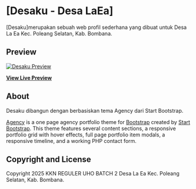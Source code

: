 # [Desaku - Desa LaEa]

[Desaku]merupakan sebuah web profil sederhana yang dibuat untuk Desa La Ea Kec. Poleang Selatan, Kab. Bombana.

## Preview

[![Desaku Preview](https://lh3.googleusercontent.com/VfQUu-Hu1U0BezrphuvdpZ93w5HsTvi3ptWBxxI-7teWMy4-K6e6CA06We3InAEQf7X-y7q3rbKKAU7gGqeA2zvdvjxyrx_DK-mfUnl583OoYwe9mp2AsrLXASFNV0jWKKy7KZV5duQxn5Wzup9sIbIxnYXkCNE1g7FkE1khsX0Q6GbbYtoqLsZPAFgZFgBfS6_NR7qAWMjDKuyn0e8ITVV4KF6p-euXRVIp6ImlMhrn8bdkqKcMTFyzitZ_r_5V0BWdZsGtx6NnkiSksDUWdUNmF0ssUr73O4iC1lnu-z9IJigFtpQzDdHx9VgulOEOGODltFMwtpJn8lXcVlxCDmbp9ycSlAVtpbXJoTjFAjnK4mhfmN0uKSXF4UbKxHGqS7D9ogZkdrt0UxqqRd7DKgMeU6OG7u5ksvhHNsxMYN4UpwpK9n1UQDyItSceyqoUGV_DICrXyNv_tzewGSYbWX_4x0nKFeOtxsoJWsuiMkkhoHeRdkvleaDPJW2tXECb5CQ2r2iYKXQtLd8JWYVrs3zkt7K-GWsTmt6OdnAq7mkoE3G_2FFP0Jd94jRdR8--7-AA4x807cN9zn1WYEQJJ1_7WuPmn1fcdeoHvfddUGIamDNCqmI8BDHiXOXziwfPtcqQyir6WVtqrwtmG3TsDUJkaaqfRCYu=w1026-h501-no)](https://desapagarbesi.net)

**[View Live Preview]()**

## About

Desaku dibangun dengan berbasiskan tema Agency dari Start Bootstrap.<br/>

[Agency](https://startbootstrap.com/template-overviews/agency/) is a one page agency portfolio theme for [Bootstrap](http://getbootstrap.com/) created by [Start Bootstrap](http://startbootstrap.com/). This theme features several content sections, a responsive portfolio grid with hover effects, full page portfolio item modals, a responsive timeline, and a working PHP contact form.

## Copyright and License

Copyright 2025 KKN REGULER UHO BATCH 2 Desa La Ea Kec. Poleang Selatan, Kab. Bombana.
